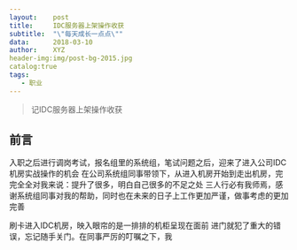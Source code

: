 ```yaml
---
layout:    post
title:     IDC服务器上架操作收获
subtitle:  "\"每天成长一点点\""
data:      2018-03-10
author:    XYZ
header-img:img/post-bg-2015.jpg
catalog:true
tags:
   - 职业
---
```


>记IDC服务器上架操作收获


## 前言
入职之后进行调岗考试，报名组里的系统组，笔试问题之后，迎来了进入公司IDC机房实战操作的机会
在公司系统组同事带领下，从进入机房开始到走出机房，完完全全对我来说：提升了很多，明白自己很多的不足之处
三人行必有我师焉，感谢系统组同事对我的帮助，同时也在未来的日子上工作更加严谨，做事考虑的更加完善





刷卡进入IDC机房，映入眼帘的是一排排的机柜呈现在面前
进门就犯了重大的错误，忘记随手关门。在同事严厉的叮嘱之下，我
